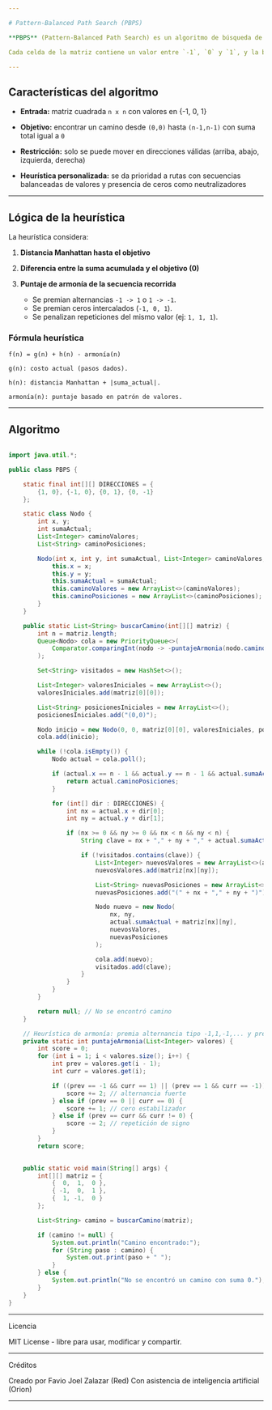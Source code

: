 ```yaml
---

# Pattern-Balanced Path Search (PBPS)

**PBPS** (Pattern-Balanced Path Search) es un algoritmo de búsqueda de caminos en matrices cuadradas que no solo busca llegar desde la posición inicial `(0,0)` hasta la final `(n-1,n-1)`, sino que también intenta encontrar un camino cuya **suma total de valores sea igual a `0`**.

Cada celda de la matriz contiene un valor entre `-1`, `0` y `1`, y la búsqueda es guiada por una heurística que prioriza secuencias balanceadas (como `-1, 1, -1, 1` o `1, 0, -1, 1`) que tienden naturalmente a una suma equilibrada.

---
```


## Características del algoritmo

- **Entrada:** matriz cuadrada `n x n` con valores en {-1, 0, 1}

- **Objetivo:** encontrar un camino desde `(0,0)` hasta `(n-1,n-1)` con suma total igual a `0`

- **Restricción:** solo se puede mover en direcciones válidas (arriba, abajo, izquierda, derecha)

- **Heurística personalizada:** se da prioridad a rutas con secuencias balanceadas de valores y presencia de ceros como neutralizadores

---

## Lógica de la heurística

La heurística considera:

1. **Distancia Manhattan hasta el objetivo** 
 
2. **Diferencia entre la suma acumulada y el objetivo (0)**

3. **Puntaje de armonía de la secuencia recorrida**
   - Se premian alternancias `-1 -> 1` o `1 -> -1`.
   - Se premian ceros intercalados (`-1, 0, 1`).
   - Se penalizan repeticiones del mismo valor (ej: `1, 1, 1`).

### Fórmula heurística

```text
f(n) = g(n) + h(n) - armonía(n)

g(n): costo actual (pasos dados).

h(n): distancia Manhattan + |suma_actual|.

armonía(n): puntaje basado en patrón de valores.

```

---

## Algoritmo

```Java

import java.util.*;

public class PBPS {

    static final int[][] DIRECCIONES = {
        {1, 0}, {-1, 0}, {0, 1}, {0, -1}
    };

    static class Nodo {
        int x, y;
        int sumaActual;
        List<Integer> caminoValores;
        List<String> caminoPosiciones;

        Nodo(int x, int y, int sumaActual, List<Integer> caminoValores, List<String> caminoPosiciones) {
            this.x = x;
            this.y = y;
            this.sumaActual = sumaActual;
            this.caminoValores = new ArrayList<>(caminoValores);
            this.caminoPosiciones = new ArrayList<>(caminoPosiciones);
        }
    }

    public static List<String> buscarCamino(int[][] matriz) {
        int n = matriz.length;
        Queue<Nodo> cola = new PriorityQueue<>(
            Comparator.comparingInt(nodo -> -puntajeArmonia(nodo.caminoValores))
        );

        Set<String> visitados = new HashSet<>();

        List<Integer> valoresIniciales = new ArrayList<>();
        valoresIniciales.add(matriz[0][0]);

        List<String> posicionesIniciales = new ArrayList<>();
        posicionesIniciales.add("(0,0)");

        Nodo inicio = new Nodo(0, 0, matriz[0][0], valoresIniciales, posicionesIniciales);
        cola.add(inicio);

        while (!cola.isEmpty()) {
            Nodo actual = cola.poll();

            if (actual.x == n - 1 && actual.y == n - 1 && actual.sumaActual == 0) {
                return actual.caminoPosiciones;
            }

            for (int[] dir : DIRECCIONES) {
                int nx = actual.x + dir[0];
                int ny = actual.y + dir[1];

                if (nx >= 0 && ny >= 0 && nx < n && ny < n) {
                    String clave = nx + "," + ny + "," + actual.sumaActual;

                    if (!visitados.contains(clave)) {
                        List<Integer> nuevosValores = new ArrayList<>(actual.caminoValores);
                        nuevosValores.add(matriz[nx][ny]);

                        List<String> nuevasPosiciones = new ArrayList<>(actual.caminoPosiciones);
                        nuevasPosiciones.add("(" + nx + "," + ny + ")");

                        Nodo nuevo = new Nodo(
                            nx, ny,
                            actual.sumaActual + matriz[nx][ny],
                            nuevosValores,
                            nuevasPosiciones
                        );

                        cola.add(nuevo);
                        visitados.add(clave);
                    }
                }
            }
        }

        return null; // No se encontró camino
    }

    // Heurística de armonía: premia alternancia tipo -1,1,-1,... y presencia de ceros entre ellos
    private static int puntajeArmonia(List<Integer> valores) {
        int score = 0;
        for (int i = 1; i < valores.size(); i++) {
            int prev = valores.get(i - 1);
            int curr = valores.get(i);

            if ((prev == -1 && curr == 1) || (prev == 1 && curr == -1)) {
                score += 2; // alternancia fuerte
            } else if (prev == 0 || curr == 0) {
                score += 1; // cero estabilizador
            } else if (prev == curr && curr != 0) {
                score -= 2; // repetición de signo
            }
        }
        return score;
    

    public static void main(String[] args) {
        int[][] matriz = {
            {  0,  1,  0 },
            { -1,  0,  1 },
            {  1, -1,  0 }
        };

        List<String> camino = buscarCamino(matriz);

        if (camino != null) {
            System.out.println("Camino encontrado:");
            for (String paso : camino) {
                System.out.print(paso + " ");
            }
        } else {
            System.out.println("No se encontró un camino con suma 0.");
        }
    }
}

```


---

Licencia

MIT License - libre para usar, modificar y compartir.


---

Créditos

Creado por Favio Joel Zalazar (Red)
Con asistencia de inteligencia artificial (Orion)

---